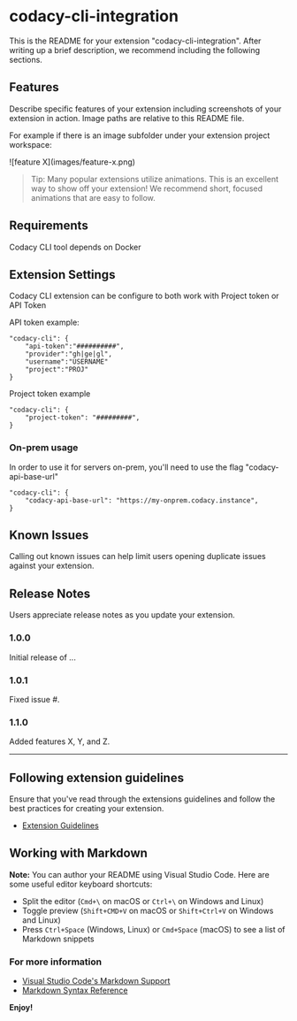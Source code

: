 # codacy-cli-integration

This is the README for your extension "codacy-cli-integration". After writing up a brief description, we recommend including the following sections.

## Features

Describe specific features of your extension including screenshots of your extension in action. Image paths are relative to this README file.

For example if there is an image subfolder under your extension project workspace:

\!\[feature X\]\(images/feature-x.png\)

> Tip: Many popular extensions utilize animations. This is an excellent way to show off your extension! We recommend short, focused animations that are easy to follow.

## Requirements

Codacy CLI tool depends on Docker

## Extension Settings

Codacy CLI extension can be configure to both work with Project token or API Token

API token example:

    "codacy-cli": {
        "api-token":"##########",
        "provider":"gh|ge|gl",
        "username":"USERNAME"
        "project":"PROJ"
    }

Project token example

    "codacy-cli": {
        "project-token": "#########",
    }

### On-prem usage
In order to use it for servers on-prem, you'll need to use the flag "codacy-api-base-url"

    "codacy-cli": {
        "codacy-api-base-url": "https://my-onprem.codacy.instance",
    }

## Known Issues

Calling out known issues can help limit users opening duplicate issues against your extension.

## Release Notes

Users appreciate release notes as you update your extension.

### 1.0.0

Initial release of ...

### 1.0.1

Fixed issue #.

### 1.1.0

Added features X, Y, and Z.

-----------------------------------------------------------------------------------------------------------
## Following extension guidelines

Ensure that you've read through the extensions guidelines and follow the best practices for creating your extension.

* [Extension Guidelines](https://code.visualstudio.com/api/references/extension-guidelines)

## Working with Markdown

**Note:** You can author your README using Visual Studio Code.  Here are some useful editor keyboard shortcuts:

* Split the editor (`Cmd+\` on macOS or `Ctrl+\` on Windows and Linux)
* Toggle preview (`Shift+CMD+V` on macOS or `Shift+Ctrl+V` on Windows and Linux)
* Press `Ctrl+Space` (Windows, Linux) or `Cmd+Space` (macOS) to see a list of Markdown snippets

### For more information

* [Visual Studio Code's Markdown Support](http://code.visualstudio.com/docs/languages/markdown)
* [Markdown Syntax Reference](https://help.github.com/articles/markdown-basics/)

**Enjoy!**

